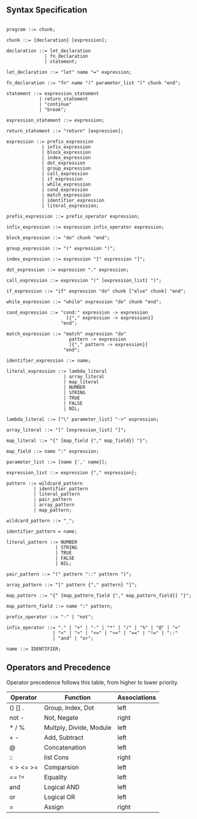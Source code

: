 ## Syntax Specification

```EBNF

program ::= chunk;

chunk ::= {declaration} [expression];

declaration ::= let_declaration
              | fn_declaration
              | statement;

let_declaration ::= "let" name "=" expression;

fn_declaration ::= "fn" name "(" parameter_list ")" chunk "end";

statement ::= expression_statement
            | return_statement
            | "continue"
            | "break";

expression_statement ::= expression;

return_statement ::= "return" [expression];

expression ::= prefix_expression
             | infix_expression
             | block_expression
             | index_expression
             | dot_expression
             | group_expression
             | call_expression
             | if_expression
             | while_expression
             | cond_expression
             | match_expression
             | identifier_expression
             | literal_expression;

prefix_expression ::= prefix_operator expression;

infix_expression ::= expression infix_operator expression;

block_expression ::= "do" chunk "end";

group_expression ::= "(" expression ")";

index_expression ::= expression "[" expression "]";

dot_expression ::= expression "." expression;

call_expression ::= expression "(" [expression_list] ")";

if_expression ::= "if" expression "do" chunk ["else" chunk] "end";

while_expression ::= "while" expression "do" chunk "end";

cond_expression ::= "cond:" expression -> expression
                      [{"," expression -> expression}]
                    "end";

match_expression ::= "match" expression "do"
                       pattern -> expression
                       [{"," pattern -> expression}]
                     "end";

identifier_expression ::= name;

literal_expression ::= lambda_literal
                     | array_literal
                     | map_literal
                     | NUMBER
                     | STRING
                     | TRUE
                     | FALSE
                     | NIL;

lambda_literal ::= ["\" parameter_list] "->" expression;

array_literal ::= "[" [expression_list] "]";

map_literal ::= "{" [map_field {"," map_field}] "}";

map_field ::= name ":" expression;

parameter_list ::= [name {',' name}];

expression_list ::= expression {"," expression};

pattern ::= wildcard_pattern
          | identifier_pattern
          | literal_pattern
          | pair_pattern
          | array_pattern
          | map_pattern;

wildcard_pattern ::= "_";

identifier_pattern = name;

literal_pattern ::= NUMBER
                  | STRING
                  | TRUE
                  | FALSE
                  | NIL;

pair_pattern ::= "(" pattern "::" pattern ")";

array_pattern ::= "[" pattern {"," pattern} "]";

map_pattern ::= "{" [map_pattern_field {"," map_pattern_field}] "}";

map_pattern_field ::= name ":" pattern;

prefix_operator ::= "-" | "not";

infix_operator ::= "." | "+" | "-" | "*" | "/" | "%" | "@" | "="
                 | "<" | ">" | "<=" | ">=" | "==" | "!=" | "::"
                 | "and" | "or";

name ::= IDENTIFIER;

```

## Operators and Precedence

Operator precedence follows this table, from higher to lower priority.

Operator | Function    | Associations
---------|-------------|-------------
() [] .   | Group, Index, Dot       | left
not -     | Not, Negate             | right
\* / %    | Multply, Divide, Module | left
\+ -      | Add, Subtract           | left
@         | Concatenation           | left
::        | list Cons               | right
< > <= >= | Comparsion              | left
== !=     | Equality                | left
and       | Logical AND             | left
or        | Logical OR              | left
=         | Assign                  | right

